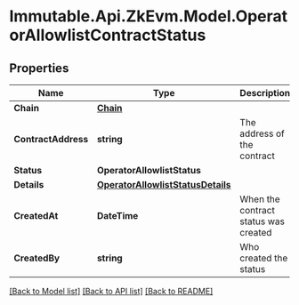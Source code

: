 # Immutable.Api.ZkEvm.Model.OperatorAllowlistContractStatus

## Properties

Name | Type | Description | Notes
------------ | ------------- | ------------- | -------------
**Chain** | [**Chain**](Chain.md) |  | 
**ContractAddress** | **string** | The address of the contract | 
**Status** | **OperatorAllowlistStatus** |  | 
**Details** | [**OperatorAllowlistStatusDetails**](OperatorAllowlistStatusDetails.md) |  | 
**CreatedAt** | **DateTime** | When the contract status was created | 
**CreatedBy** | **string** | Who created the status | 

[[Back to Model list]](../README.md#documentation-for-models) [[Back to API list]](../README.md#documentation-for-api-endpoints) [[Back to README]](../README.md)

